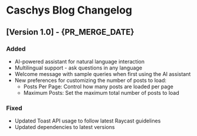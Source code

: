 # Caschys Blog Changelog

## [Version 1.0] - {PR_MERGE_DATE}

### Added
- AI-powered assistant for natural language interaction
- Multilingual support - ask questions in any language
- Welcome message with sample queries when first using the AI assistant
- New preferences for customizing the number of posts to load:
  - Posts Per Page: Control how many posts are loaded per page
  - Maximum Posts: Set the maximum total number of posts to load

### Fixed
- Updated Toast API usage to follow latest Raycast guidelines
- Updated dependencies to latest versions
